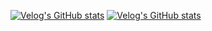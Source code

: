 [![Velog's GitHub stats](https://velog-readme-stats-git-develop-eungyeole.vercel.app/api/badge?name=hjongc)](https://velog.io/@hjongc) 
[![Velog's GitHub stats](https://velog-readme-stats.vercel.app/api?name=hjongc)](https://github.com/hjongc/velog-readme-stats)
